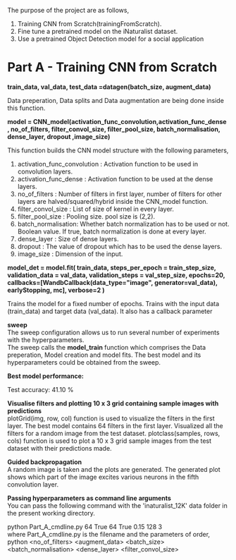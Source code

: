 The purpose of the project are as follows,

1. Training CNN from Scratch(trainingFromScratch).
2. Fine tune a pretrained model on the iNaturalist dataset.
3. Use a pretrained Object Detection model for a social application

# Part A - Training CNN from Scratch

**train_data, val_data, test_data =datagen(batch_size, augment_data)**

Data preperation, Data splits and Data augmentation are being done inside this function.

**model = CNN_model(activation_func_convolution,activation_func_dense , no_of_filters, filter_convol_size, filter_pool_size, batch_normalisation, dense_layer, dropout ,image_size)**

This function builds the CNN model structure with the following parameters,
1. activation_func_convolution : Activation function to be used in convolution layers.         
2. activation_func_dense :  Activation function to be used at the dense layers.          
3. no_of_filters : Number of filters in first layer, number of filters for other layers are halved/squared/hybrid inside the CNN_model function.         
4. filter_convol_size : List of size of kernel in every layer.       
5. filter_pool_size : Pooling size. pool size is (2,2).        
6. batch_normalisation: Whether batch normalization has to be used or not. Boolean value. If true, batch normalization is done at every layer.       
7. dense_layer : Size of dense layers.       
8. dropout : The value of dropout which has to be used the dense layers.     
9. image_size : Dimension of the input.

**model_det = model.fit( train_data, steps_per_epoch = train_step_size, validation_data = val_data, validation_steps = val_step_size, epochs=20, 
          callbacks=[WandbCallback(data_type="image", generator=val_data), earlyStopping, mc], verbose=2 )**
      
Trains the model for a fixed number of epochs. Trains with the input data (train_data) and target data (val_data). It also has a callback parameter

**sweep**   
The sweep configuration allows us to run several number of experiments with the hyperparameters.    
The sweep calls the **model_train** function which comprises the Data preperation, Model creation and model fits. 
The best model and its hyperparameters could be obtained from the sweep.

**Best model performance:**

Test accuracy: 41.10 %

**Visualise filters and plotting 10 x 3 grid containing sample images with predictions**    
plotGrid(img, row, col) function is used to visualize the filters in the first layer.
The best model contains 64 filters in the first layer.
Visualized all the filters for a random image from the test dataset.
plotclass(samples, rows, cols) function is used to plot a 10 x 3 grid sample images from the test dataset with their predictions made.

**Guided backpropagation**    
A random image is taken and the plots are generated.
The generated plot shows which part of the image excites various neurons in the fifth convolution layer.

**Passing hyperparameters as command line arguments**     
You can pass the following command with the 'inaturalist_12K' data folder in the present working directory.   

python Part_A_cmdline.py 64 True 64 True 0.15 128 3   
where Part_A_cmdline.py is the filename and the parameters of order,    
python <filename> <no_of_filters> <augment_data> <batch_size> <batch_normalisation> <dropout> <dense_layer> <filter_convol_size> 



